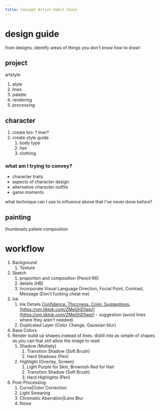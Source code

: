 ```yaml
---
title: Concept Artist Habit Chain
---
```


# design guide
from designs, identify areas of things you don't know how to draw!

## project
artstyle
1. style
2. lines
3. palette
4. rendering
5. processing

## character
1. create bio: 1 liner?
2. create style guide
   1. body type
   2. hair
   3. clothing
### what am I trying to convey?
- character traits
- aspects of character design
- alternative character outfits
- game moments

what technique can I use to influence above that I've never done before?

## painting
thumbnails
pallete
composition

# workflow

1. Background
    1. Texture
2. Sketch
    1. proportion and composition (Pencil R6)
    2. details (HB)
    3. Incorporate Visual Language
    Direction, Focial Point, Contrast, Message (Don't fucking cheat me)
3. Ink
    1. Ink Details
    [Confidence. Thiccness. Color. Suggestions.](https://www.youtube.com/watch?v=ZzgrOMCd380)
    [https://vm.tiktok.com/ZMeGhD1wp/](https://vm.tiktok.com/ZMeGhD1wp/) - suggestion (avoid lines where they aren't needed)
    1. Duplicated Layer (Color Change, Gaussian blur)
4. Base Colors
5. Render
    build up shapes instead of lines. distill into as simple of shapes as you can that still allow the image to read 
    1. Shadow (Multiply)
        1. Transition Shadow (Soft Brush)
        2. Hard Shadows (Pen)
    2. Highlight (Overlay, Screen)
        1. Light Purple for Skin, Brownish Red for Hair
        2. Transition Shadow (Soft Brush)
        3. Hard Highlights (Pen)
6. Post-Processing
    1. Curve|Color Correction
    2. Light Smearing
    3. Chromatic Aberration|Lens Blur
    4. Noise